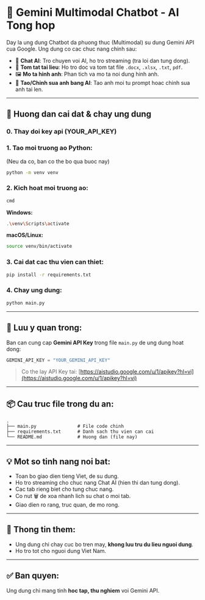 # 🤖 Gemini Multimodal Chatbot - AI Tong hop

Day la ung dung Chatbot da phuong thuc (Multimodal) su dung Gemini API cua Google. Ung dung co cac chuc nang chinh sau:

- 💬 **Chat AI**: Tro chuyen voi AI, ho tro streaming (tra loi dan tung dong).
- 📄 **Tom tat tai lieu**: Ho tro doc va tom tat file `.docx`, `.xlsx`, `.txt`, `pdf`.
- 🖼️ **Mo ta hinh anh**: Phan tich va mo ta noi dung hinh anh.
- 🎨 **Tao/Chinh sua anh bang AI**: Tao anh moi tu prompt hoac chinh sua anh tai len.

---

## 🚀 Huong dan cai dat & chay ung dung
### 0. Thay doi key api (YOUR_API_KEY)

### 1. Tao moi truong ao Python:

(Neu da co, ban co the bo qua buoc nay)

```bash
python -m venv venv
```

### 2. Kich hoat moi truong ao:

```bash
cmd
```
**Windows:**

```bash
.\venv\Scripts\activate
```

**macOS/Linux:**

```bash
source venv/bin/activate
```

### 3. Cai dat cac thu vien can thiet:

```bash
pip install -r requirements.txt
```

### 4. Chay ung dung:

```bash
python main.py
```

---

## 🔑 Luu y quan trong:

Ban can cung cap **Gemini API Key** trong file `main.py` de ung dung hoat dong:

```python
GEMINI_API_KEY = "YOUR_GEMINI_API_KEY"
```

> Co the lay API Key tai: [https://aistudio.google.com/u/1/apikey?hl=vi](https://aistudio.google.com/u/1/apikey?hl=vi)

---

## 📦 Cau truc file trong du an:

```
.
├── main.py               # File code chinh
├── requirements.txt      # Danh sach thu vien can cai
└── README.md             # Huong dan (file nay)
```

---

## 💡 Mot so tinh nang noi bat:

- Toan bo giao dien tieng Viet, de su dung.
- Ho tro streaming cho chuc nang Chat AI (hien thi dan tung dong).
- Cac tab rieng biet cho tung chuc nang.
- Co nut 🗑️ de xoa nhanh lich su chat o moi tab.
- Giao dien ro rang, truc quan, de mo rong.

---

## 📝 Thong tin them:

- Ung dung chi chay cuc bo tren may, **khong luu tru du lieu nguoi dung**.
- Ho tro tot cho nguoi dung Viet Nam.

---

## ✅ Ban quyen:

Ung dung chi mang tinh **hoc tap, thu nghiem** voi Gemini API.
